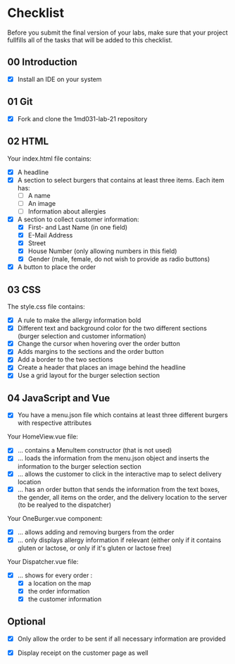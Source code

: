 # Checklist

Before you submit the final version of your labs, make sure that your project fullfills all of the tasks that will be added to this checklist.

## 00 Introduction

-   [x] Install an IDE on your system

## 01 Git

-   [x] Fork and clone the 1md031-lab-21 repository

## 02 HTML

Your index.html file contains:

-   [x] A headline
-   [x] A section to select burgers that contains at least three items. Each item has:
    -   [ ] A name
    -   [ ] An image
    -   [ ] Information about allergies
-   [x] A section to collect customer information:
    -   [x] First- and Last Name (in one field)
    -   [x] E-Mail Address
    -   [x] Street
    -   [x] House Number (only allowing numbers in this field)
    -   [x] Gender (male, female, do not wish to provide as radio buttons)
-   [x] A button to place the order

## 03 CSS

The style.css file contains:

-   [x] A rule to make the allergy information bold
-   [x] Different text and background color for the two different sections (burger selection and customer information)
-   [x] Change the cursor when hovering over the order button
-   [x] Adds margins to the sections and the order button
-   [x] Add a border to the two sections
-   [x] Create a header that places an image behind the headline
-   [x] Use a grid layout for the burger selection section

## 04 JavaScript and Vue

- [x] You have a menu.json file which contains at least three different burgers with respective attributes

Your HomeView.vue file:
- [x] ... contains a MenuItem constructor (that is not used)
- [x] ... loads the information from the menu.json object and inserts the information to the burger selection section
- [x] ... allows the customer to click in the interactive map to select delivery location
- [x] ... has an order button that sends the information from the text boxes, the gender, all items on the order, and the delivery location to the server (to be realyed to the dispatcher)

Your OneBurger.vue component:
- [x] ... allows adding and removing burgers from the order
- [x] ... only displays allergy information if relevant (either only if it contains gluten or lactose, or only if it's gluten or lactose free)

Your Dispatcher.vue file:
- [x] ... shows for every order :
    - [x] a location on the map
    - [x] the order information
    - [x] the customer information

## Optional
- [x] Only allow the order to be sent if all necessary information are provided
- [x] Display receipt on the customer page as well

